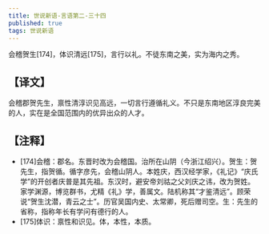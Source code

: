 ```yaml
---
title: 世说新语-言语第二-三十四
published: true
tags: 世说新语
---
```


会稽贺生[174]，体识清远[175]，言行以礼。不徒东南之美，实为海内之秀。

## 【译文】

会稽郡贺先生，禀性清淳识见高远，一切言行遵循礼义。不只是东南地区淳良完美的人，实在是全国范围内的优异出众的人才。

## 【注释】

- [174]会稽：郡名。东晋时改为会稽国。治所在山阴（今浙江绍兴）。贺生：贺先生，指贺循。循字彦先，会稽山阴人。本姓庆，西汉经学家，《礼记》“庆氏学”的开创者庆普是其先祖。东汉时，避安帝刘祜之父刘庆之讳，改为贺姓。家学渊源，博览群书，尤精《礼》学，善属文。陆机称其“才鉴清远”。顾荣说“贺生沈潜，青云之士”。历官吴国内史、太常卿，死后赠司空。生：先生的省称，指称年长有学问有德行的人。
- [175]体识：禀性和识见。体，本性，本质。
